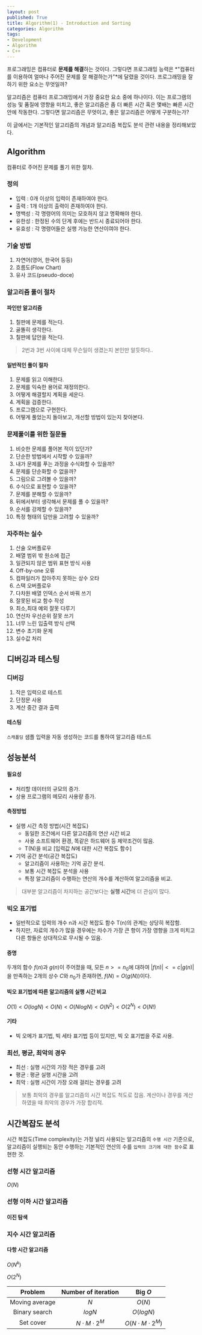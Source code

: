 ```yaml
---
layout: post
published: True
title: Algorithm(1) - Introduction and Sorting
categories: Algorithm
tags:
- Development
- Algorithm
- C++
---
```




프로그래밍은 컴퓨터로 **문제를 해결**하는 것이다. 그렇다면 프로그래밍 능력은 *"컴퓨터를 이용하여 얼마나 주어진 문제를 잘 해결하는가"*에 달렸을 것이다. 프로그래밍을 잘하기 위한 요소는 무엇일까?

알고리즘은 컴퓨터 프로그래밍에서 가장 중요한 요소 중에 하나이다. 이는 프로그램의 성능 및 품질에 영향을 미치고, 좋은 알고리즘은 좀 더 빠른 시간 혹은 몇배는 빠른 시간안에 작동한다. 그렇다면 알고리즘은 무엇이고, 좋은 알고리즘은 어떻게 구분하는가?

이 글에서는 기본적인 알고리즘의 개념과 알고리즘 복잡도 분석 관련 내용을 정리해보았다.



<!--more-->



## Algorithm

컴퓨터로 주어진 문제를 풀기 위한 절차.



### 정의

- 입력 : 0개 이상의 입력이 존재하여야 한다.
- 출력 : 1개 이상의 출력이 존재하여야 한다.
- 명백성 : 각 명령어의 의미는 모호하지 않고 명확해야 한다.
- 유한성 : 한정된 수의 단계 후에는 반드시 종료되어야 한다.
- 유효성 : 각 명령어들은 실행 가능한 연산이여야 한다.


### 기술 방법

1. 자연어(영어, 한국어 등등)
2. 흐름도(Flow Chart)
3. 유사 코드(pseudo-doce)


### 알고리즘 풀이 절차



#### 파인만 알고리즘

1. 칠판에 문제를 적는다.
2. 골똘히 생각한다.
3. 칠판에 답안을 적는다.

>  2번과 3번 사이에 대체 무슨일이 생겼는지 본인만 알듯하다..



#### 일반적인 풀이 절차

1. 문제를 읽고 이해한다.
2. 문제를 익숙한 용어로 재정의한다.
3. 어떻게 해결할지 계획을 세운다.
4. 계획을 검증한다.
5. 프로그램으로 구현한다.
6. 어떻게 풀었는지 돌아보고, 개선할 방법이 있는지 찾아본다.





### 문제풀이를 위한 질문들

1. 비슷한 문제를 풀어본 적이 있던가?
2. 단순한 방법에서 시작할 수 있을까?
3. 내가 문제를 푸는 과정을 수식화할 수 있을까?
4. 문제를 단순화할 수 없을까?
5. 그림으로 그려볼 수 있을까?
6. 수식으로 표현할 수 있을까?
7. 문제를 분해할 수 있을까?
8. 뒤에서부터 생각해서 문제를 풀 수 있을까?
9. 순서를 강제할 수 있을까?
10. 특정 형태의 답만을 고려할 수 있을까?




### 자주하는 실수

1. 산술 오버플로우
2. 배열 범위 밖 원소에 접근
3. 일관되지 않은 범위 표현 방식 사용
4. Off-by-one 오류
5. 컴파일러가 잡아주지 못하는 상수 오타
6. 스택 오버플로우
7. 다차원 배열 인덱스 순서 바꿔 쓰기
8. 잘못된 비교 함수 작성
9. 최소,최대 예외 잘못 다루기
10. 연산자 우선순위 잘못 쓰기
11. 너무 느린 입출력 방식 선택
12. 변수 초기화 문제
13. 실수값 처리



## 디버깅과 테스팅



### 디버깅

1. 작은 입력으로 테스트
2. 단정문 사용
3. 계산 중간 결과 출력



#### 테스팅

`스캐폴딩` 샘플 입력을 자동 생성하는 코드를 통하여 알고리즘 테스트



## 성능분석



#### 필요성

- 처리할 데이터의 규모의 증가.
- 상용 프로그램의 메모리 사용량 증가.



#### 측정방법

* 실행 시간 측정 방법(시간 복잡도)
    - 동일한 조건에서 다른 알고리즘의 연산 시간 비교
    - 사용 소프트웨어 환경, 똑같은 하드웨어 등 제약조건이 많음.
    - T(N)을 비교 [입력값 $N$에 대한 시간 복잡도 함수]
* 기억 공간 분석(공간 복잡도)
    - 알고리즘이 사용하는 기억 공간 분석.
    - 보통 시간 복잡도 분석을 사용
    - 특정 알고리즘이 수행하는 연산의 개수를 계산하여 알고리즘을 비교.

>대부분 알고리즘이 차지하는 공간보다는 **실행 시간**에 더 관심이 많다.



### 빅오 표기법

- 일반적으로 입력의 개수 n과 시간 복잡도 함수 T(n)의 관계는 상당히 복잡함.
- 하지만, 자료의 개수가 많을 경우에는 차수가 가장 큰 항이 가장 영향을 크게 미치고 다른 항들은 상대적으로 무시될 수 있음.



#### 증명

두개의 함수 $f(n)$과 $g(n)$이 주어졌을 때,
모든 $n>=n_0$에 대하여 $|f(n)|<=c|g(n)|$을 만족하는 2개의 상수 $C$와 $n_0$가 존재하면,
$f(N)=O(g(N))$이다.



#### 빅오 표기법에 따른 알고리즘의 실행 시간 비교

$O(1)< O(logN) < O(N) < O(NlogN) < O(N^2) < O (2^N) < O(N!)$



#### 기타

* 빅 오메가 표기법, 빅 세타 표기법 등이 있지만, 빅 오 표기법을 주로 사용.




### 최선, 평균, 최악의 경우

* 최선 : 실행 시간의 가장 적은 경우를 고려
* 평균 : 평균 실행 시간을 고려
* 최악 : 실행 시간이 가장 오래 걸리는 경우를 고려
> 보통 최악의 경우를 알고리즘의 시간 복잡도 척도로 잡음.
> 계산이나 경우를 계산하였을 때 최악의 경우가 가장 합리적.



## 시간복잡도 분석

시간 복잡도(Time complexity)는 가정 널리 사용되는 알고리즘의 `수행 시간` 기준으로, 알고리즘이 실행되는 동안 수행하는 기본적인 연산의 수를 `입력의 크기에 대한 함수`로 표현한 것.



### 선형 시간 알고리즘

$O(N)$



### 선형 이하 시간 알고리즘



#### 이진 탐색



### 지수 시간 알고리즘



#### 다항 시간 알고리즘



$O(N^k)$

$O(2^N)$

 

|    Problem     |  Number of iteration  |         Big $O$          |
| :------------: | :-------------------: | :----------------------: |
| Moving average |          $N$          |          $O(N)$          |
| Binary search  |        $logN$         |        $O(logN)$         |
|   Set cover    | $N \cdot M \cdot 2^M$ | $O(N \cdot M \cdot 2^M)$ |